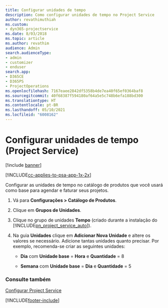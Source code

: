 ```yaml
---
title: Configurar unidades de tempo
description: Como configurar unidades de tempo no Project Service
author: revathimuthiah
ms.custom:
- dyn365-projectservice
ms.date: 8/03/2018
ms.topic: article
ms.author: revathim
audience: Admin
search.audienceType:
- admin
- customizer
- enduser
search.app:
- D365CE
- D365PS
- ProjectOperations
ms.openlocfilehash: 7167eaee2842df5358b4de7ea40f65ef0364baf8
ms.sourcegitcommit: 40f68387f594180af64a5e5c748b6efa188bd300
ms.translationtype: HT
ms.contentlocale: pt-BR
ms.lasthandoff: 05/10/2021
ms.locfileid: "6008162"
---
```

# <a name="set-up-time-units-project-service"></a>Configurar unidades de tempo (Project Service)

[!include [banner](../includes/psa-now-project-operations.md)]

[!INCLUDE[cc-applies-to-psa-app-1x-2x](../includes/cc-applies-to-psa-app-1x-2x.md)]

Configurar as unidades de tempo no catálogo de produtos que você usará como base para agendar e faturar seus projetos.  
  
1. Vá para **Configurações > Catálogo de Produtos**.  
  
2. Clique em **Grupos de Unidades**.  
  
3. Clique no grupo de unidades **Tempo** (criado durante a instalação do [!INCLUDE[pn_project_service_auto](../includes/pn-project-service-auto.md)]).  
  
4. Na guia **Unidades** clique em **Adicionar Nova Unidade** e altere os valores se necessário. Adicione tantas unidades quanto precisar. Por exemplo, recomenda-se criar as seguintes unidades:  
  
   - **Dia** com **Unidade base** = **Hora** e **Quantidade** = 8  
  
   - **Semana** com **Unidade base** = **Dia** e **Quantidade** = 5  
  
### <a name="see-also"></a>Consulte também  
 [Configurar Project Service](../psa/configure.md)


[!INCLUDE[footer-include](../includes/footer-banner.md)]